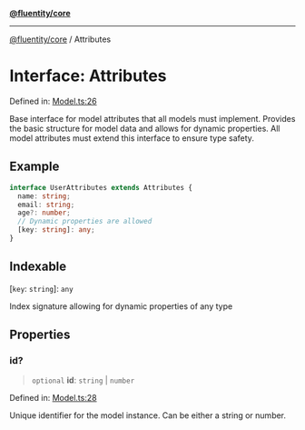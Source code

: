 [**@fluentity/core**](../README.md)

***

[@fluentity/core](../globals.md) / Attributes

# Interface: Attributes

Defined in: [Model.ts:26](https://github.com/cedricpierre/fluentity-core/blob/dce0cdcd6c905721d35f35c721469c6c87cf0688/src/Model.ts#L26)

Base interface for model attributes that all models must implement.
Provides the basic structure for model data and allows for dynamic properties.
All model attributes must extend this interface to ensure type safety.

## Example

```typescript
interface UserAttributes extends Attributes {
  name: string;
  email: string;
  age?: number;
  // Dynamic properties are allowed
  [key: string]: any;
}
```

## Indexable

\[`key`: `string`\]: `any`

Index signature allowing for dynamic properties of any type

## Properties

### id?

> `optional` **id**: `string` \| `number`

Defined in: [Model.ts:28](https://github.com/cedricpierre/fluentity-core/blob/dce0cdcd6c905721d35f35c721469c6c87cf0688/src/Model.ts#L28)

Unique identifier for the model instance. Can be either a string or number.
